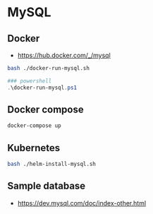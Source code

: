 # MySQL

## Docker

- https://hub.docker.com/_/mysql

```bash
bash ./docker-run-mysql.sh
```

```powershell
### powershell
.\docker-run-mysql.ps1
```

## Docker compose

```bash
docker-compose up
```

## Kubernetes

```bash
bash ./helm-install-mysql.sh
```

## Sample database

- https://dev.mysql.com/doc/index-other.html
